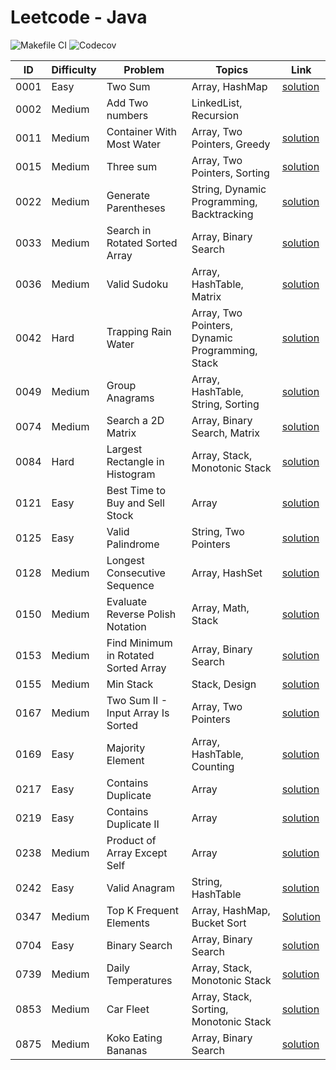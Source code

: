 # Leetcode - Java

![Makefile CI](https://github.com/dksifoua/leetcode/actions/workflows/makefile-ci.yaml/badge.svg)
![Codecov](https://img.shields.io/codecov/c/github/dksifoua/leetcode)

| ID   | Difficulty | Problem                              | Topics                                          | Link                                                            |
|------|------------|--------------------------------------|-------------------------------------------------|-----------------------------------------------------------------|
| 0001 | Easy       | Two Sum                              | Array, HashMap                                  | [solution](./docs/0001-Two-Sum.md)                              |
| 0002 | Medium     | Add Two numbers                      | LinkedList, Recursion                           |                                                                 |
| 0011 | Medium     | Container With Most Water            | Array, Two Pointers, Greedy                     | [solution](./docs/0011-Container-With-Most-Water.md)            |
| 0015 | Medium     | Three sum                            | Array, Two Pointers, Sorting                    | [solution](./docs/0015-Three-Sum.md)                            |
| 0022 | Medium     | Generate Parentheses                 | String, Dynamic Programming, Backtracking       | [solution](./docs/0022-Generate-Parentheses.md)                 |
| 0033 | Medium     | Search in Rotated Sorted Array       | Array, Binary Search                            | [solution](./docs/0033-Search-In-Rotated-Sorted-Array.md)       |
| 0036 | Medium     | Valid Sudoku                         | Array, HashTable, Matrix                        | [solution](./docs/0036-Valid-Sudoku.md)                         |
| 0042 | Hard       | Trapping Rain Water                  | Array, Two Pointers, Dynamic Programming, Stack | [solution](./docs/0042-Trapping-Rain-Water.md)                  |
| 0049 | Medium     | Group Anagrams                       | Array, HashTable, String, Sorting               | [solution](./docs/0049-Group-Anagrams.md )                      |
| 0074 | Medium     | Search a 2D Matrix                   | Array, Binary Search, Matrix                    | [solution](./docs/0074-Search-A-2D-Matrix.md)                   |
| 0084 | Hard       | Largest Rectangle in Histogram       | Array, Stack, Monotonic Stack                   | [solution](./docs/0084-Largest-Rectangle-In-Histogram.md)       |
| 0121 | Easy       | Best Time to Buy and Sell Stock      | Array                                           | [solution](./docs/0121-Best-Time-to-Buy-and-Sell-Stock.md)      |
| 0125 | Easy       | Valid Palindrome                     | String, Two Pointers                            | [solution](./docs/0125-Valid-Palindrome.md)                     |       
| 0128 | Medium     | Longest Consecutive Sequence         | Array, HashSet                                  | [solution](./docs/0128-Longest-Consecutive-Sequence.md)         |
| 0150 | Medium     | Evaluate Reverse Polish Notation     | Array, Math, Stack                              | [solution](./docs/0150-Evaluate-Reverse-Polish-Notation.md)     |
| 0153 | Medium     | Find Minimum in Rotated Sorted Array | Array, Binary Search                            | [solution](./docs/0153-Find-Minimum-In-Rotated-Sorted-Array.md) |
| 0155 | Medium     | Min Stack                            | Stack, Design                                   | [solution](./docs/0155-Min-Stack.md)                            |
| 0167 | Medium     | Two Sum II - Input Array Is Sorted   | Array, Two Pointers                             | [solution](./docs/0167-Two-Sum-II-Array-Is-Sorted.md)           |
| 0169 | Easy       | Majority Element                     | Array, HashTable, Counting                      | [solution](./docs/0169-Majority-Element.md)                     |
| 0217 | Easy       | Contains Duplicate                   | Array                                           | [solution](./docs/0217-Contains-Duplicate.md)                   |
| 0219 | Easy       | Contains Duplicate II                | Array                                           | [solution](./docs/0219-Contains-Duplicate-II.md)                |
| 0238 | Medium     | Product of Array Except Self         | Array                                           | [solution](./docs/0238-Product-Of-Array-Except-Self.md)         |
| 0242 | Easy       | Valid Anagram                        | String, HashTable                               | [solution](./docs/0242-Valid-Anagram.md)                        |   
| 0347 | Medium     | Top K Frequent Elements              | Array, HashMap, Bucket Sort                     | [Solution](./docs/0347-Top-K-Frequent-Elements.md)              |
| 0704 | Easy       | Binary Search                        | Array, Binary Search                            | [solution](./docs/0704-Binary-Search.md)                        |
| 0739 | Medium     | Daily Temperatures                   | Array, Stack, Monotonic Stack                   | [solution](./docs/0139-Daily-Temperatures.md)                   |
| 0853 | Medium     | Car Fleet                            | Array, Stack, Sorting, Monotonic Stack          | [solution](./docs/0853-Car-Fleet.md)                            |
| 0875 | Medium     | Koko Eating Bananas                  | Array, Binary Search                            | [solution](./docs/0875-Koko-Eating-Bananas.md)                  |